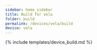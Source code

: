 ```yaml
---
sidebar: home_sidebar
title: Build for vela
folder: build
permalink: /devices/vela/build
device: vela
---
```

{% include templates/device_build.md %}
